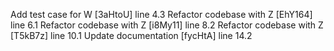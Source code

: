 Add test case for W [3aHtoU] line 4.3
Refactor codebase with Z [EhY164] line 6.1
Refactor codebase with Z [i8My11] line 8.2
Refactor codebase with Z [T5kB7z] line 10.1
Update documentation [fycHtA] line 14.2
